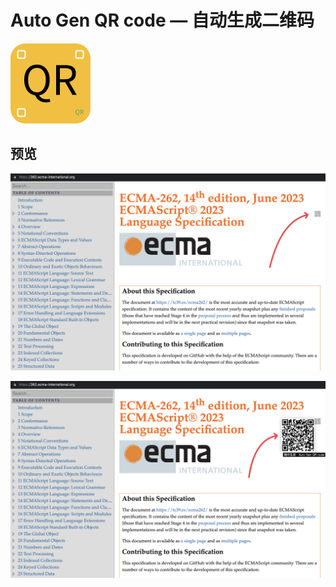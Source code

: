 # Auto Gen QR code — 自动生成二维码

![Logo](logo.png)

## 预览

![预览图：默认效果](preview1.png)

![预览图：触发效果](preview2.png)
